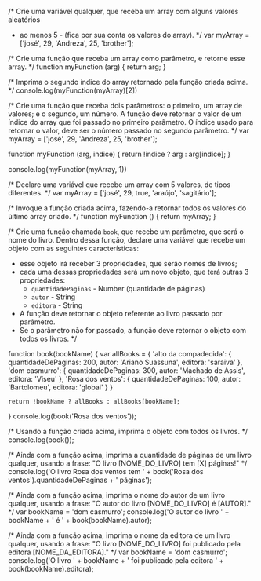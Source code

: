 /*
Crie uma variável qualquer, que receba um array com alguns valores aleatórios
- ao menos 5 - (fica por sua conta os valores do array).
*/
 var myArray = ['josé', 29, 'Andreza', 25, 'brother'];


/*
Crie uma função que receba um array como parâmetro, e retorne esse array.
*/
function myFunction (arg) {
    return arg;
}

/*
Imprima o segundo índice do array retornado pela função criada acima.
*/
 console.log(myFunction(myArray)[2])

/*
Crie uma função que receba dois parâmetros: o primeiro, um array de valores; e o
segundo, um número. A função deve retornar o valor de um índice do array que foi passado
no primeiro parâmetro. O índice usado para retornar o valor, deve ser o número passado no
segundo parâmetro.
*/
var myArray = ['josé', 29, 'Andreza', 25, 'brother'];

function myFunction (arg, indice) {
    return !indice ? arg : arg[indice];
}

console.log(myFunction(myArray, 1))


/*
Declare uma variável que recebe um array com 5 valores, de tipos diferentes.
*/
 var myArray = ['josé', 29, true, 'araújo', 'sagitário'];

/*
Invoque a função criada acima, fazendo-a retornar todos os valores do último
array criado.
*/
function myFunction () {
    return myArray;
}

/*
Crie uma função chamada `book`, que recebe um parâmetro, que será o nome do
livro. Dentro dessa função, declare uma variável que recebe um objeto com as
seguintes características:
- esse objeto irá receber 3 propriedades, que serão nomes de livros;
- cada uma dessas propriedades será um novo objeto, que terá outras 3
propriedades:
    - `quantidadePaginas` - Number (quantidade de páginas)
    - `autor` - String
    - `editora` - String
- A função deve retornar o objeto referente ao livro passado por parâmetro.
- Se o parâmetro não for passado, a função deve retornar o objeto com todos
os livros.
*/

function book(bookName) {
    var allBooks = {
        'alto da compadecida': {
            quantidadeDePaginas: 200,
            autor: 'Ariano Suassuna',
            editora: 'saraiva'
        },
        'dom casmurro': {
            quantidadeDePaginas: 300,
            autor: 'Machado de Assis',
            editora: 'Viseu'
        },
        'Rosa dos ventos': {
            quantidadeDePaginas: 100,
            autor: 'Bartolomeu',
            editora: 'global'
        }
    }

    return !bookName ? allBooks : allBooks[bookName];
}
console.log(book('Rosa dos ventos'));

/*
Usando a função criada acima, imprima o objeto com todos os livros.
*/
 console.log(book());

/*
Ainda com a função acima, imprima a quantidade de páginas de um livro qualquer,
usando a frase:
"O livro [NOME_DO_LIVRO] tem [X] páginas!"
*/
 console.log('O livro Rosa dos ventos tem ' + book('Rosa dos ventos').quantidadeDePaginas + ' páginas');

/*
Ainda com a função acima, imprima o nome do autor de um livro qualquer, usando
a frase:
"O autor do livro [NOME_DO_LIVRO] é [AUTOR]."
*/
 var bookName = 'dom casmurro';
console.log('O autor do livro ' + bookName + ' é ' + book(bookName).autor);

/*
Ainda com a função acima, imprima o nome da editora de um livro qualquer, usando
a frase:
"O livro [NOME_DO_LIVRO] foi publicado pela editora [NOME_DA_EDITORA]."
*/
var bookName = 'dom casmurro';
console.log('O livro ' + bookName + ' foi publicado pela editora ' + book(bookName).editora);
